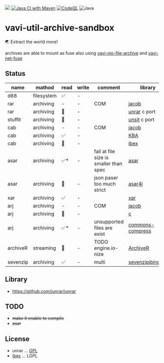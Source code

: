 [![](https://jitpack.io/v/umjammer/vavi-util-archive-sandbox.svg)](https://jitpack.io/#umjammer/vavi-util-archive-sandbox)
[![Java CI with Maven](https://github.com/umjammer/vavi-util-archive-sandbox/workflows/Java%20CI%20with%20Maven/badge.svg)](https://github.com/umjammer/vavi-util-archive-sandbox/actions)
[![CodeQL](https://github.com/umjammer/vavi-util-archive-sandbox/workflows/CodeQL/badge.svg)](https://github.com/umjammer/vavi-util-archive-sandbox/actions)
![Java](https://img.shields.io/badge/Java-8-b07219)

# vavi-util-archive-sandbox

🌏 Extract the world more!

archives are able to mount as fuse also using [vavi-nio-file-archive](https://github.com/umjammer/vavi-apps-fuse/tree/master/vavi-nio-file-archive)
and [vavi-net-fuse](https://github.com/umjammer/vavi-apps-fuse/tree/master/vavi-net-fuse)

## Status

| name       | mathod     | read | write | comment                               | library                                                                                                                         |
|------------|------------|------|-------|---------------------------------------|---------------------------------------------------------------------------------------------------------------------------------|
| d88        | filesystem | ✅    | -     |                                       |                                                                                                                                 |
| rar        | archiving  | -    | -     | COM                                   | [jacob](https://github.com/freemansoft/jacob-project)                                                                           |
| rar        | archiving  | 🚧   | -     |                                       | [unrar](https://github.com/Lesik/unrar-free) c port                                                                             |
| stuffit    | archiving  | 🚧   | -     |                                       | [unsit](https://github.com/deadw00d/contrib/blob/1c4ab445a23fb0d0baf33aeb13284ccbfc26ff9f/aminet/util/arc/unsit/unsit.c) c port |
| cab        | archiving  | -    | -     | COM                                   | [jacob](https://github.com/freemansoft/jacob-project)                                                                           |
| cab        | archiving  | ✅    | -     |                                       | [KBA](https://www.madobe.net/archiver/lib/activex/kba.html)                                                                     |
| cab        | archiving  | 🚧   | -     |                                       | [ibex](https://util.ibex.org/src/org/ibex/util/)                                                                                |
| asar       | archiving  | ✅*   | -     | fail at file size is smaller than spec | [asar](https://github.com/Scroetchen/asar)                                                                                      |
| asar       | archiving  | 🚧   | -     | json paser too much strict            | [asar4j](https://github.com/anatawa12/asar4j)                                                                                    |
| xar        | archiving  | ✅    | -     |                                       | [xar](https://github.com/sprylab/xar)                                                                                           |
| arj        | archiving  | -    | -     | COM                                   | [jacob](https://github.com/freemansoft/jacob-project)                                                                           |
| arj        | archiving  | 🚧   | -     |                                       | [c](https://github.com/tripsin/unarj)                                                                                           |
| arj        | archiving  | ✅*   | -     | unsupported files are exist           | [commons-compress](https://commons.apache.org/proper/commons-compress/)                                                         |
| archiveR   | streaming  | 🚧   | -     | TODO engine.io-nize                   | [ArchiveR](https://github.com/prog-ai/ArchivR)                                                                                  |
| sevenzip   | archiving  | ✅    | -     | multi                                 | [sevenzipjbinding](https://github.com/borisbrodski/sevenzipjbinding)                                                            |

## Library

 * https://github.com/junrar/junrar


## TODO

 * ~~make it enable to compile~~
 * ~~asar~~

## License

 * unrar ... [GPL](http://www.gnu.org/licenses/gpl.html)
 * [ibex](https://util.ibex.org/src/org/ibex/util/) ... LGPL

